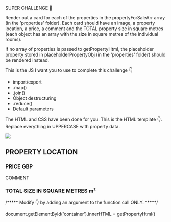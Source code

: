 SUPER CHALLENGE 💪

Render out a card for each of the properties in the propertyForSaleArr array (in the 'properties' folder). Each card should have an image, a property location, a price, a comment and the TOTAL property size in square metres (each object has an array with the size in square metres of the individual rooms).

If no array of properties is passed to getPropertyHtml, the placeholder property stored in placeholderPropertyObj (in the 'properties' folder) should be rendered instead.

This is the JS I want you to use to complete this challenge 👇
- import/export
- .map()
- .join()
- Object destructuring
- .reduce()
- Default parameters

The HTML and CSS have been done for you. 
This is the HTML template 👇. Replace everything in UPPERCASE with property data.

<section class="card">
    <img src="/images/IMAGE">
    <div class="card-right">
        <h2>PROPERTY LOCATION</h2>
        <h3>PRICE GBP</h3>
        <p>COMMENT</p>
        <h3>TOTAL SIZE IN SQUARE METRES m&sup2;</h3>
    </div>
</section> 


/***** Modify 👇 by adding an argument to the function call ONLY. *****/

document.getElementById('container').innerHTML = getPropertyHtml()